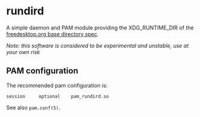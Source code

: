 # rundird

A simple daemon and PAM module providing the XDG_RUNTIME_DIR of the
[freedesktop.org base directory spec](https://specifications.freedesktop.org/basedir-spec/basedir-spec-latest.html).

*Note: this software is considered to be experimental and unstable, use at
your own risk*

## PAM configuration

The recommended pam configuration is:

```
session		optional	pam_rundird.so
```

See also `pam.conf(5)`.
